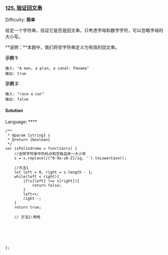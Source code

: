 ### [125\. 验证回文串](https://leetcode-cn.com/problems/valid-palindrome/)

Difficulty: **简单**


给定一个字符串，验证它是否是回文串，只考虑字母和数字字符，可以忽略字母的大小写。

**说明：**本题中，我们将空字符串定义为有效的回文串。

**示例 1:**

```
输入: "A man, a plan, a canal: Panama"
输出: true
```

**示例 2:**

```
输入: "race a car"
输出: false
```


#### Solution

Language: ****

```
/**
 * @param {string} s
 * @return {boolean}
 */
var isPalindrome = function(s) {
    //去除字符串中的标点和空格且统一大小写
    s = s.replace(/[^0-9a-zA-Z]/ig, '').toLowerCase();
    
    //方法1
    let left = 0, right = s.length - 1;
    while(left < right){
        if(s[left] !== s[right]){
            return false;
        }
        left++;
        right--;
    }
    return true;
    
    // 方法2:用栈
    
    
    


    
};
```